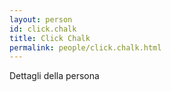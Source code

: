 ```yaml
---
layout: person
id: click.chalk
title: Click Chalk
permalink: people/click.chalk.html
---
```


Dettagli della persona